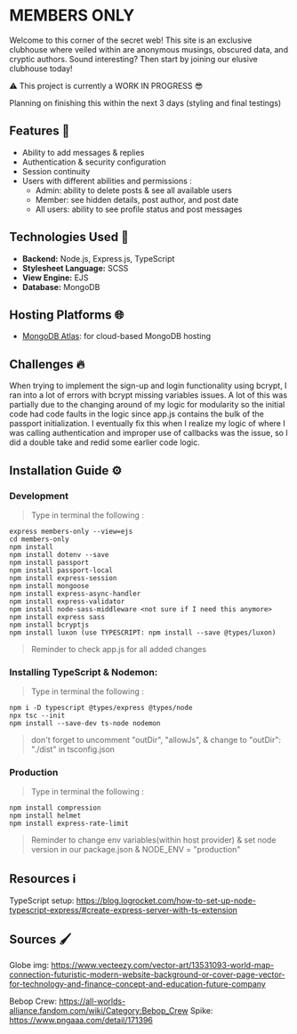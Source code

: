 # MEMBERS ONLY
Welcome to this corner of the secret web! This site is an exclusive clubhouse where veiled within are anonymous musings, obscured data, and cryptic authors. Sound interesting? Then start by joining our elusive clubhouse today! 

⚠️ This project is currently a WORK IN PROGRESS 😎

Planning on finishing this within the next 3 days (styling and final testings)

## Features 🎯
- Ability to add messages & replies 
- Authentication & security configuration
- Session continuity
- Users with different abilities and permissions : 
   - Admin: ability to delete posts & see all available users
   - Member: see hidden details, post author, and post date 
   - All users: ability to see profile status and post messages

## Technologies Used 🚀
- **Backend:** Node.js, Express.js, TypeScript
- **Stylesheet Language:** SCSS
- **View Engine:** EJS
- **Database:** MongoDB

## Hosting Platforms 🌐
- [MongoDB Atlas](https://www.mongodb.com/cloud/atlas): for cloud-based MongoDB hosting

## Challenges 🔥
When trying to implement the sign-up and login functionality using bcrypt, I ran into a lot of errors with bcrypt missing variables issues. A lot of this was partially due to the changing around of my logic for modularity so the initial code had code faults in the logic since app.js contains the bulk of the passport initialization. I eventually fix this when I realize my logic of where I was calling authentication and improper use of callbacks was the issue, so I did a double take and redid some earlier code logic.

## Installation Guide ⚙️
### Development
> Type in terminal the following : 
``` 
express members-only --view=ejs
cd members-only
npm install 
npm install dotenv --save
npm install passport
npm install passport-local
npm install express-session
npm install mongoose
npm install express-async-handler
npm install express-validator
npm install node-sass-middleware <not sure if I need this anymore>
npm install express sass
npm install bcryptjs
npm install luxon (use TYPESCRIPT: npm install --save @types/luxon)
```

> Reminder to check app.js for all added changes 

### Installing TypeScript & Nodemon:
> Type in terminal the following : 
```
npm i -D typescript @types/express @types/node
npx tsc --init
npm install --save-dev ts-node nodemon
```

> don't forget to uncomment "outDir", "allowJs", & change to "outDir": "./dist" in tsconfig.json

### Production
> Type in terminal the following : 
```
npm install compression
npm install helmet
npm install express-rate-limit
```
> Reminder to change env variables(within host provider) & set node version in our package.json & NODE_ENV = "production"


## Resources ℹ️
TypeScript setup: https://blog.logrocket.com/how-to-set-up-node-typescript-express/#create-express-server-with-ts-extension


## Sources 🖌️
Globe img: https://www.vecteezy.com/vector-art/13531093-world-map-connection-futuristic-modern-website-background-or-cover-page-vector-for-technology-and-finance-concept-and-education-future-company

Bebop Crew: https://all-worlds-alliance.fandom.com/wiki/Category:Bebop_Crew
Spike: https://www.pngaaa.com/detail/171396